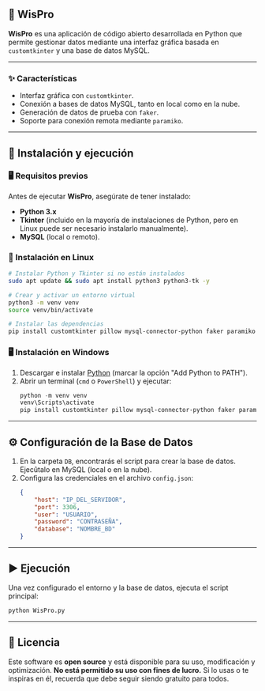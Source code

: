 ## 📌 WisPro  

**WisPro** es una aplicación de código abierto desarrollada en Python que permite gestionar datos mediante una interfaz gráfica basada en `customtkinter` y una base de datos MySQL.  

---  

### ✨ Características  
- Interfaz gráfica con `customtkinter`.  
- Conexión a bases de datos MySQL, tanto en local como en la nube.  
- Generación de datos de prueba con `faker`.  
- Soporte para conexión remota mediante `paramiko`.  

---  

## 🚀 Instalación y ejecución  

### 🖥 Requisitos previos  
Antes de ejecutar **WisPro**, asegúrate de tener instalado:  
- **Python 3.x**  
- **Tkinter** (incluido en la mayoría de instalaciones de Python, pero en Linux puede ser necesario instalarlo manualmente).  
- **MySQL** (local o remoto).  

### 🔧 Instalación en Linux  
```bash  
# Instalar Python y Tkinter si no están instalados  
sudo apt update && sudo apt install python3 python3-tk -y  

# Crear y activar un entorno virtual  
python3 -m venv venv  
source venv/bin/activate  

# Instalar las dependencias  
pip install customtkinter pillow mysql-connector-python faker paramiko  
```

### 🖥 Instalación en Windows  
1. Descargar e instalar [Python](https://www.python.org/downloads/) (marcar la opción "Add Python to PATH").  
2. Abrir un terminal (`cmd` o `PowerShell`) y ejecutar:  
   ```powershell  
   python -m venv venv  
   venv\Scripts\activate  
   pip install customtkinter pillow mysql-connector-python faker paramiko  
   ```  

---  

## ⚙️ Configuración de la Base de Datos  
1. En la carpeta `DB`, encontrarás el script para crear la base de datos. Ejecûtalo en MySQL (local o en la nube).  
2. Configura las credenciales en el archivo `config.json`:  
   ```json  
   {  
       "host": "IP_DEL_SERVIDOR",  
       "port": 3306,  
       "user": "USUARIO",  
       "password": "CONTRASEÑA",  
       "database": "NOMBRE_BD"  
   }  
   ```  

---  

## ▶️ Ejecución  
Una vez configurado el entorno y la base de datos, ejecuta el script principal:  
```bash  
python WisPro.py  
```

---  

## 📝 Licencia  
Este software es **open source** y está disponible para su uso, modificación y optimización. **No está permitido su uso con fines de lucro.** Si lo usas o te inspiras en él, recuerda que debe seguir siendo gratuito para todos.  


